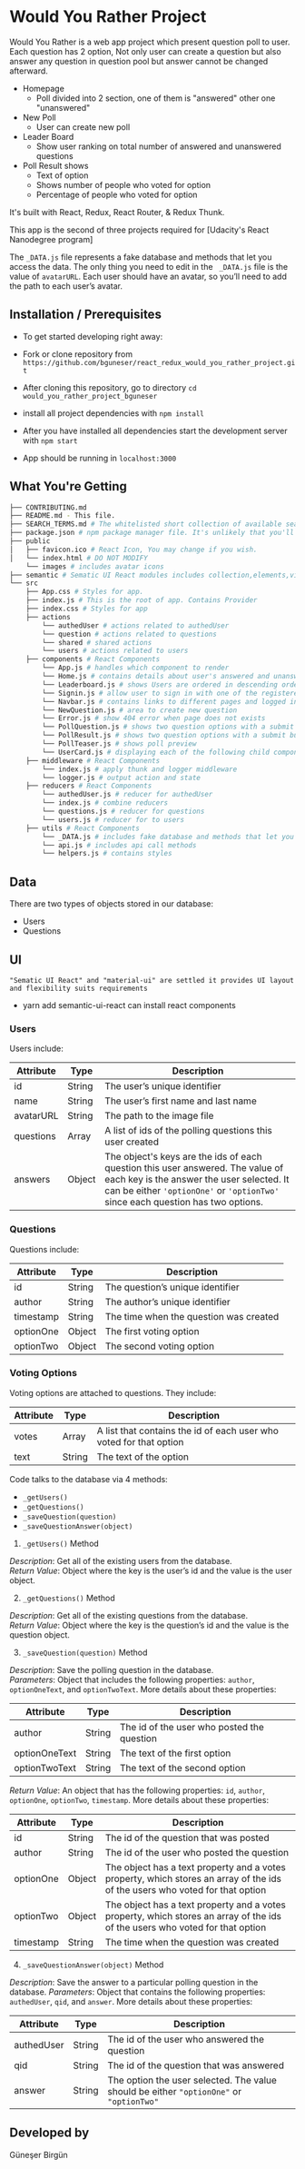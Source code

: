 # Would You Rather Project

Would You Rather is a web app project which present question poll to user. Each question has 2 option, Not only user can create a question but also answer any question in question pool but answer cannot be changed afterward.

* Homepage
    * Poll divided into 2 section, one of them is "answered" other one "unanswered"
* New Poll
    * User can create new poll
* Leader Board
    * Show user ranking on total number of answered and unanswered questions
* Poll Result shows
    * Text of option
    * Shows number of people who voted for option
    * Percentage of people who voted for option

It's built with React, Redux, React Router, & Redux Thunk.

This app is the second of three projects required for [Udacity's React Nanodegree program]

The `_DATA.js` file represents a fake database and methods that let you access the data. The only thing you need to edit in the ` _DATA.js` file is the value of `avatarURL`. Each user should have an avatar, so you’ll need to add the path to each user’s avatar.

## Installation / Prerequisites

* To get started developing right away:

* Fork or clone repository from `https://github.com/bguneser/react_redux_would_you_rather_project.git`
* After cloning this repository, go to directory `cd would_you_rather_project_bguneser`
* install all project dependencies with `npm install`
* After you have installed all dependencies start the development server with `npm start`
* App should be running in `localhost:3000`

## What You're Getting
```bash
├── CONTRIBUTING.md
├── README.md - This file.
├── SEARCH_TERMS.md # The whitelisted short collection of available search terms for you to use with your app.
├── package.json # npm package manager file. It's unlikely that you'll need to modify this.
├── public
│   ├── favicon.ico # React Icon, You may change if you wish.
│   └── index.html # DO NOT MODIFY
    └── images # includes avatar icons
├── semantic # Sematic UI React modules includes collection,elements,views and themes
└── src
    ├── App.css # Styles for app. 
    ├── index.js # This is the root of app. Contains Provider
    ├── index.css # Styles for app
    ├── actions
        └── authedUser # actions related to authedUser
        └── question # actions related to questions
        └── shared # shared actions
        └── users # actions related to users
    ├── components # React Components
        └── App.js # handles which component to render
        └── Home.js # contains details about user's answered and unanswered questions
        └── Leaderboard.js # shows Users are ordered in descending order based on sum of number of questions asked and number of                         questions answered.
        └── Signin.js # allow user to sign in with one of the registered user
        └── Navbar.js # contains links to different pages and logged in user
        └── NewQuestion.js # area to create new question
        └── Error.js # show 404 error when page does not exists
        └── PollQuestion.js # shows two question options with a submit button
        └── PollResult.js # shows two question options with a submit button
        └── PollTeaser.js # shows poll preview 
        └── UserCard.js # displaying each of the following child components based on the context
    ├── middleware # React Components
        └── index.js # apply thunk and logger middleware
        └── logger.js # output action and state
    ├── reducers # React Components
        └── authedUser.js # reducer for authedUser
        └── index.js # combine reducers
        └── questions.js # reducer for questions
        └── users.js # reducer for to users
    ├── utils # React Components
        └── _DATA.js # includes fake database and methods that let you access the data
        └── api.js # includes api call methods
        └── helpers.js # contains styles
```
        

## Data

There are two types of objects stored in our database:

* Users
* Questions

## UI

    "Sematic UI React" and "material-ui" are settled it provides UI layout and flexibility suits requirements
* yarn add semantic-ui-react can install react components

### Users

Users include:

| Attribute    | Type             | Description           |
|-----------------|------------------|-------------------         |
| id                 | String           | The user’s unique identifier |
| name          | String           | The user’s first name  and last name     |
| avatarURL  | String           | The path to the image file |
| questions | Array | A list of ids of the polling questions this user created|
| answers      | Object         |  The object's keys are the ids of each question this user answered. The value of each key is the answer the user selected. It can be either `'optionOne'` or `'optionTwo'` since each question has two options.

### Questions

Questions include:

| Attribute | Type | Description |
|-----------------|------------------|-------------------|
| id                  | String | The question’s unique identifier |
| author        | String | The author’s unique identifier |
| timestamp | String | The time when the question was created|
| optionOne | Object | The first voting option|
| optionTwo | Object | The second voting option|

### Voting Options

Voting options are attached to questions. They include:

| Attribute | Type | Description |
|-----------------|------------------|-------------------|
| votes             | Array | A list that contains the id of each user who voted for that option|
| text                | String | The text of the option |

Code talks to the database via 4 methods:

* `_getUsers()`
* `_getQuestions()`
* `_saveQuestion(question)`
* `_saveQuestionAnswer(object)`

1) `_getUsers()` Method

*Description*: Get all of the existing users from the database.  
*Return Value*: Object where the key is the user’s id and the value is the user object.

2) `_getQuestions()` Method

*Description*: Get all of the existing questions from the database.  
*Return Value*: Object where the key is the question’s id and the value is the question object.

3) `_saveQuestion(question)` Method

*Description*: Save the polling question in the database.  
*Parameters*:  Object that includes the following properties: `author`, `optionOneText`, and `optionTwoText`. More details about these properties:

| Attribute | Type | Description |
|-----------------|------------------|-------------------|
| author | String | The id of the user who posted the question|
| optionOneText| String | The text of the first option |
| optionTwoText | String | The text of the second option |

*Return Value*:  An object that has the following properties: `id`, `author`, `optionOne`, `optionTwo`, `timestamp`. More details about these properties:

| Attribute | Type | Description |
|-----------------|------------------|-------------------|
| id | String | The id of the question that was posted|
| author | String | The id of the user who posted the question|
| optionOne | Object | The object has a text property and a votes property, which stores an array of the ids of the users who voted for that option|
| optionTwo | Object | The object has a text property and a votes property, which stores an array of the ids of the users who voted for that option|
|timestamp|String | The time when the question was created|

4) `_saveQuestionAnswer(object)` Method

*Description*: Save the answer to a particular polling question in the database.
*Parameters*: Object that contains the following properties: `authedUser`, `qid`, and `answer`. More details about these properties:

| Attribute | Type | Description |
|-----------------|------------------|-------------------|
| authedUser | String | The id of the user who answered the question|
| qid | String | The id of the question that was answered|
| answer | String | The option the user selected. The value should be either `"optionOne"` or `"optionTwo"`|

## Developed by

Güneşer Birgün
